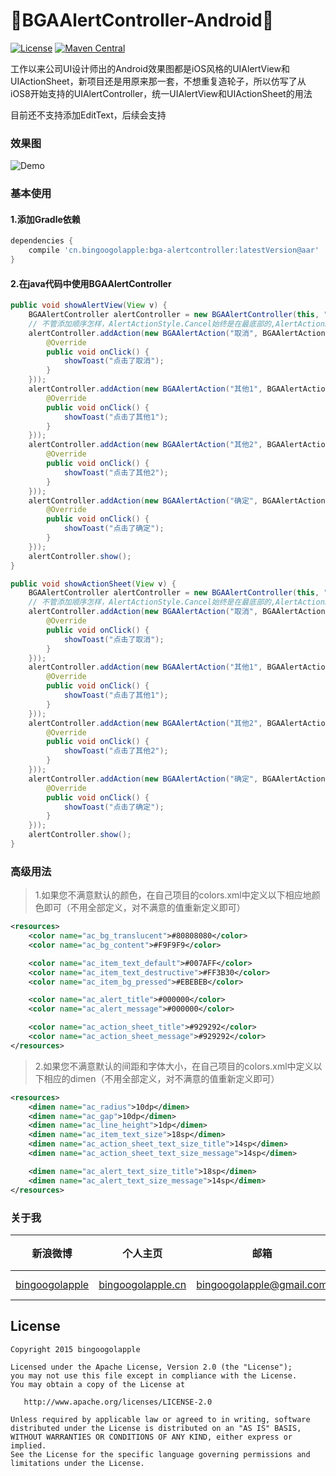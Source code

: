# :running:BGAAlertController-Android:running:

[![License](https://img.shields.io/badge/license-Apache%202-green.svg)](https://www.apache.org/licenses/LICENSE-2.0)
[![Maven Central](https://maven-badges.herokuapp.com/maven-central/cn.bingoogolapple/bga-alertcontroller/badge.svg)](https://maven-badges.herokuapp.com/maven-central/cn.bingoogolapple/bga-alertcontroller)

工作以来公司UI设计师出的Android效果图都是iOS风格的UIAlertView和UIActionSheet，新项目还是用原来那一套，不想重复造轮子，所以仿写了从iOS8开始支持的UIAlertController，统一UIAlertView和UIActionSheet的用法

目前还不支持添加EditText，后续会支持

### 效果图

![Demo](http://7xk9dj.com1.z0.glb.clouddn.com/alertcontroller/screenshots/alertcontroller1.gif)

### 基本使用

#### 1.添加Gradle依赖

``` groovy
dependencies {
    compile 'cn.bingoogolapple:bga-alertcontroller:latestVersion@aar'
}
```

#### 2.在java代码中使用BGAAlertController

``` Java
public void showAlertView(View v) {
    BGAAlertController alertController = new BGAAlertController(this, "我是标题", "我是很长很长很长很长很长很长很长很长很长很长很长很长的消息", BGAAlertController.AlertControllerStyle.Alert);
    // 不管添加顺序怎样，AlertActionStyle.Cancel始终是在最底部的,AlertActionStyle.Default和AlertActionStyle.Destructive按添加的先后顺序显示
    alertController.addAction(new BGAAlertAction("取消", BGAAlertAction.AlertActionStyle.Cancel, new BGAAlertAction.Delegate() {
        @Override
        public void onClick() {
            showToast("点击了取消");
        }
    }));
    alertController.addAction(new BGAAlertAction("其他1", BGAAlertAction.AlertActionStyle.Default, new BGAAlertAction.Delegate() {
        @Override
        public void onClick() {
            showToast("点击了其他1");
        }
    }));
    alertController.addAction(new BGAAlertAction("其他2", BGAAlertAction.AlertActionStyle.Default, new BGAAlertAction.Delegate() {
        @Override
        public void onClick() {
            showToast("点击了其他2");
        }
    }));
    alertController.addAction(new BGAAlertAction("确定", BGAAlertAction.AlertActionStyle.Destructive, new BGAAlertAction.Delegate() {
        @Override
        public void onClick() {
            showToast("点击了确定");
        }
    }));
    alertController.show();
}

public void showActionSheet(View v) {
    BGAAlertController alertController = new BGAAlertController(this, "我是标题", "我是很长很长很长很长很长很长很长很长很长很长很长很长的消息", BGAAlertController.AlertControllerStyle.ActionSheet);
    // 不管添加顺序怎样，AlertActionStyle.Cancel始终是在最底部的,AlertActionStyle.Default和AlertActionStyle.Destructive按添加的先后顺序显示
    alertController.addAction(new BGAAlertAction("取消", BGAAlertAction.AlertActionStyle.Cancel, new BGAAlertAction.Delegate() {
        @Override
        public void onClick() {
            showToast("点击了取消");
        }
    }));
    alertController.addAction(new BGAAlertAction("其他1", BGAAlertAction.AlertActionStyle.Default, new BGAAlertAction.Delegate() {
        @Override
        public void onClick() {
            showToast("点击了其他1");
        }
    }));
    alertController.addAction(new BGAAlertAction("其他2", BGAAlertAction.AlertActionStyle.Default, new BGAAlertAction.Delegate() {
        @Override
        public void onClick() {
            showToast("点击了其他2");
        }
    }));
    alertController.addAction(new BGAAlertAction("确定", BGAAlertAction.AlertActionStyle.Destructive, new BGAAlertAction.Delegate() {
        @Override
        public void onClick() {
            showToast("点击了确定");
        }
    }));
    alertController.show();
}
```

### 高级用法

> 1.如果您不满意默认的颜色，在自己项目的colors.xml中定义以下相应地颜色即可（不用全部定义，对不满意的值重新定义即可）

``` xml
<resources>
    <color name="ac_bg_translucent">#80808080</color>
    <color name="ac_bg_content">#F9F9F9</color>

    <color name="ac_item_text_default">#007AFF</color>
    <color name="ac_item_text_destructive">#FF3B30</color>
    <color name="ac_item_bg_pressed">#EBEBEB</color>

    <color name="ac_alert_title">#000000</color>
    <color name="ac_alert_message">#000000</color>

    <color name="ac_action_sheet_title">#929292</color>
    <color name="ac_action_sheet_message">#929292</color>
</resources>
```

> 2.如果您不满意默认的间距和字体大小，在自己项目的colors.xml中定义以下相应的dimen（不用全部定义，对不满意的值重新定义即可）

``` xml
<resources>
    <dimen name="ac_radius">10dp</dimen>
    <dimen name="ac_gap">10dp</dimen>
    <dimen name="ac_line_height">1dp</dimen>
    <dimen name="ac_item_text_size">18sp</dimen>
    <dimen name="ac_action_sheet_text_size_title">14sp</dimen>
    <dimen name="ac_action_sheet_text_size_message">14sp</dimen>

    <dimen name="ac_alert_text_size_title">18sp</dimen>
    <dimen name="ac_alert_text_size_message">14sp</dimen>
</resources>
```

### 关于我

| 新浪微博 | 个人主页 | 邮箱 | BGA系列开源库QQ群 |
| ------------ | ------------- | ------------ | ------------ |
| <a href="http://weibo.com/bingoogol" target="_blank">bingoogolapple</a> | <a  href="http://www.bingoogolapple.cn" target="_blank">bingoogolapple.cn</a>  | <a href="mailto:bingoogolapple@gmail.com" target="_blank">bingoogolapple@gmail.com</a> | ![BGA_CODE_CLUB](http://7xk9dj.com1.z0.glb.clouddn.com/BGA_CODE_CLUB.png?imageView2/2/w/200) |

## License

```
Copyright 2015 bingoogolapple

Licensed under the Apache License, Version 2.0 (the "License");
you may not use this file except in compliance with the License.
You may obtain a copy of the License at

   http://www.apache.org/licenses/LICENSE-2.0

Unless required by applicable law or agreed to in writing, software
distributed under the License is distributed on an "AS IS" BASIS,
WITHOUT WARRANTIES OR CONDITIONS OF ANY KIND, either express or implied.
See the License for the specific language governing permissions and
limitations under the License.
```
